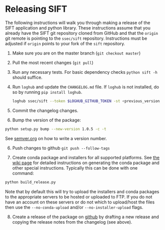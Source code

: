 # Releasing SIFT

The following instructions will walk you through making a release of the
SIFT application and python library. These instructions assume that you
already have the SIFT git repository cloned from GitHub and that the
`origin` git remote is pointing to the `ssec/sift` repository. Instructions
must be adjusted if `origin` points to your fork of the `sift` repository.

1. Make sure you are on the master branch (`git checkout master`)
2. Pull the most recent changes (`git pull`)
3. Run any necessary tests. For basic dependency checks `python sift -h`
   should suffice.
4. Run `loghub` and update the `CHANGELOG.md` file. If `loghub` is not
   installed, do so by running `pip install loghub`.

   ```bash
   loghub ssec/sift --token $LOGHUB_GITHUB_TOKEN -st <previous_version_tag> -plg bug "Bugs fixed" -plg enhancement "Features added" -plg documentation "Documentation changes" -plg backwards-incompatibility "Backwards incompatible changes"
   ```

5. Commit the changelog changes.

6. Bump the version of the package:

```bash
python setup.py bump --new-version 1.0.5 -c -t
```

See [semver.org](http://semver.org/) on how to write a version number.

6. Push changes to github `git push --follow-tags`

7. Create conda package and installers for all supported platforms. See
   [the wiki page](https://github.com/ssec/sift/wiki/conda-package-building#create-a-conda-package)
   for detailed instructions on generating the conda package and other
   special instructions. Typically this can be done with one command:
   
```bash
python build_release.py
```

Note that by default this will try to upload the installers and conda packages
to the appropriate servers to be hosted or uploaded to FTP. If you do not have
an account on these servers or do not which to upload/host the files then use
the `--no-conda-upload` and/or `--no-installer-upload` flags.

8. Create a release of the package on
   [github](https://github.com/ssec/sift/releases) by drafting a new release
   and copying the release notes from the changelog (see above).
   